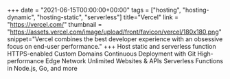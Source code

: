 +++
date = "2021-06-15T00:00:00+00:00"
tags = ["hosting", "hosting-dynamic", "hosting-static", "serverless"]
title="Vercel"
link = "https://vercel.com/"
thumbnail = "https://assets.vercel.com/image/upload/front/favicon/vercel/180x180.png"
snippet="Vercel combines the best developer experience with an obsessive focus on end-user performance."
+++
Host static and serverless function
HTTPS-enabled Custom Domains
Continuous Deployment with Git
High-performance Edge Network
Unlimited Websites & APIs
Serverless Functions in Node.js, Go, and more
